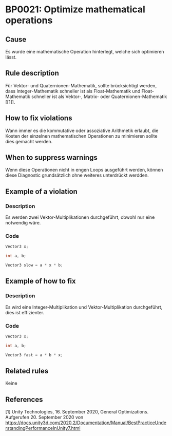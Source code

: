 # BP0021: Optimize mathematical operations

## Cause

Es wurde eine mathematische Operation hinterlegt, welche sich optimieren lässt.

## Rule description

Für Vektor- und Quaternionen-Mathematik, sollte brücksichtigt werden, dass Integer-Mathematik schneller ist als Float-Mathematik und Float-Mathematik schneller ist als Vektor-, Matrix- oder Quaternionen-Mathematik [[1]].

## How to fix violations

Wann immer es die kommutative oder assoziative Arithmetik erlaubt, die Kosten der einzelnen mathematischen Operationen zu minimieren sollte dies gemacht werden.

## When to suppress warnings

Wenn diese Operationen nicht in engen Loops ausgeführt werden, können diese Diagnostic grundsätzlich ohne weiteres unterdrückt werdden.

## Example of a violation

### Description

Es werden zwei Vektor-Multiplikationen durchgeführt, obwohl nur eine notwendig wäre.

### Code

```csharp
Vector3 x;

int a, b;

Vector3 slow = a * x * b;
```

## Example of how to fix

### Description

Es wird eine Integer-Multiplikation und Vektor-Multiplikation durchgeführt, dies ist effizienter.

### Code

```csharp
Vector3 x;

int a, b;

Vector3 fast = a * b * x;
```

## Related rules

Keine

## References

<a id="1">[1]</a>
Unity Technologies, 16. September 2020, General Optimizations. <br /> 
Aufgerufen 20. September 2020 von https://docs.unity3d.com/2020.2/Documentation/Manual/BestPracticeUnderstandingPerformanceInUnity7.html

